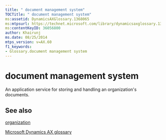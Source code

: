 ```yaml
---
title: " document management system"
TOCTitle: " document management system"
ms:assetid: DynamicsAXGlossary.1368065
ms:mtpsurl: https://technet.microsoft.com/library/dynamicsaxglossary.1368065(v=AX.60)
ms:contentKeyID: 36056800
author: Khairunj
ms.date: 08/25/2014
mtps_version: v=AX.60
f1_keywords:
- Glossary.document management system
---
```


# document management system

An application service for storing and handling an organization's documents.

## See also

[organization](organization.md)

[Microsoft Dynamics AX glossary](glossary/microsoft-dynamics-ax-glossary.md)

  


